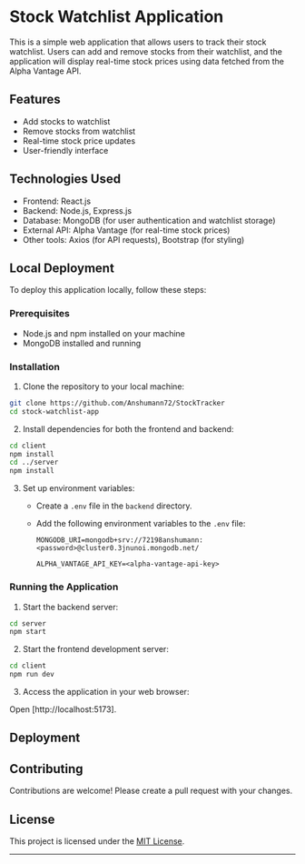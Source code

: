 # Stock Watchlist Application

This is a simple web application that allows users to track their stock watchlist. Users can add and remove stocks from their watchlist, and the application will display real-time stock prices using data fetched from the Alpha Vantage API.

## Features

- Add stocks to watchlist
- Remove stocks from watchlist
- Real-time stock price updates
- User-friendly interface

## Technologies Used

- Frontend: React.js
- Backend: Node.js, Express.js
- Database: MongoDB (for user authentication and watchlist storage)
- External API: Alpha Vantage (for real-time stock prices)
- Other tools: Axios (for API requests), Bootstrap (for styling)

## Local Deployment

To deploy this application locally, follow these steps:

### Prerequisites

- Node.js and npm installed on your machine
- MongoDB installed and running

### Installation

1. Clone the repository to your local machine:

```bash
git clone https://github.com/Anshumann72/StockTracker
cd stock-watchlist-app
```

2. Install dependencies for both the frontend and backend:

```bash
cd client
npm install
cd ../server
npm install
```

3. Set up environment variables:

   - Create a `.env` file in the `backend` directory.
   - Add the following environment variables to the `.env` file:

     ```plaintext
     MONGODB_URI=mongodb+srv://72198anshumann:<password>@cluster0.3jnunoi.mongodb.net/

     ALPHA_VANTAGE_API_KEY=<alpha-vantage-api-key>
     ```

### Running the Application

1. Start the backend server:

```bash
cd server
npm start
```

2. Start the frontend development server:

```bash
cd client
npm run dev
```

3. Access the application in your web browser:

Open [http://localhost:5173].

## Deployment

## Contributing

Contributions are welcome! Please create a pull request with your changes.

## License

This project is licensed under the [MIT License](LICENSE).

---
